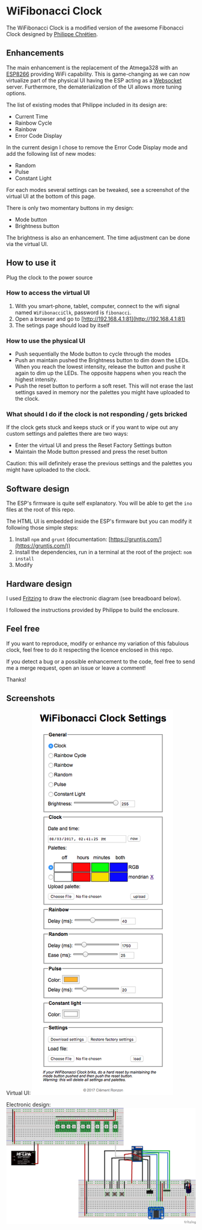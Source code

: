 # WiFibonacci Clock

The WiFibonacci Clock is a modified version of the awesome Fibonacci Clock designed by [Philippe Chrétien](http://basbrun.com/).

## Enhancements

The main enhancement is the replacement of the Atmega328 with an [ESP8266](http://www.esp8266.com) providing WiFi capability. This is game-changing as we can now virtualize part of the physical UI having the ESP acting as a [Websocket](https://en.wikipedia.org/wiki/WebSocket) server. Furthermore, the dematerialization of the UI allows more tuning options.

The list of existing modes that Philippe included in its design are:

 - Current Time
 - Rainbow Cycle
 - Rainbow
 - Error Code Display

In the current design I chose to remove the Error Code Display mode and add the following list of new modes:

 - Random
 - Pulse
 - Constant Light
 
For each modes several settings can be tweaked, see a screenshot of the virtual UI at the bottom of this page.

There is only two momentary buttons in my design:

 - Mode button
 - Brightness button
 
 The brightness is also an enhancement. The time adjustment can be done via the virtual UI.

## How to use it

Plug the clock to the power source

### How to access the virtual UI

 1. With you smart-phone, tablet, computer, connect to the wifi signal named `WiFibonacciClk`, password is `fibonacci`.
 2. Open a browser and go to [http://192.168.4.1:81](http://192.168.4.1:81)
 3. The setings page should load by itself

### How to use the physical UI

 - Push sequentially the Mode button to cycle through the modes
 - Push an maintain pushed the Brightness button to dim down the LEDs. When you reach the lowest intensity, release the button and pushe it again to dim up the LEDs. The opposite happens when you reach the highest intensity.
 - Push the reset button to perform a soft reset. This will not erase the last settings saved in memory nor the palettes you might have uploaded to the clock.
 
### What should I do if the clock is not responding / gets bricked
 
If the clock gets stuck and keeps stuck or if you want to wipe out any custom settings and palettes there are two ways:
 - Enter the virtual UI and press the Reset Factory Settings button
 - Maintain the Mode button pressed and press the reset button

Caution: this will definitely erase the previous settings and the palettes you might have uploaded to the clock.
 
## Software design
 
The ESP's firmware is quite self explanatory. You will be able to get the `ino` files at the root of this repo.

The HTML UI is embedded inside the ESP's firmware but you can modify it following those simple steps:

 1. Install `npm` and `grunt` (documentation: [https://gruntjs.com/](https://gruntjs.com/))
 2. Install the dependencies, run in a terminal at the root of the project: `nom install`
 3. Modify 
 
## Hardware design
 
I used [Fritzing](http://fritzing.org) to draw the electronic diagram (see breadboard below).

I followed the instructions provided by Philippe to build the enclosure.

## Feel free

If you want to reproduce, modify or enhance my variation of this fabulous clock, feel free to do it respecting the licence enclosed in this repo.

If you detect a bug or a possible enhancement to the code, feel free to send me a merge request, open an issue or leave a comment!

Thanks!

## Screenshots
 
 Virtual UI:
 ![Screenshot](res/client.png)
 
 Electronic design:
 ![Circuit](res/circuit.png)
